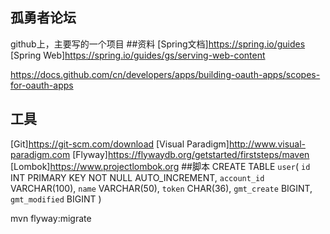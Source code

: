 ## 孤勇者论坛

github上，主要写的一个项目
##资料
[Spring文档]https://spring.io/guides
[Spring Web]https://spring.io/guides/gs/serving-web-content

https://docs.github.com/cn/developers/apps/building-oauth-apps/scopes-for-oauth-apps

## 工具
[Git]https://git-scm.com/download
[Visual Paradigm]http://www.visual-paradigm.com
[Flyway]https://flywaydb.org/getstarted/firststeps/maven
[Lombok]https://www.projectlombok.org
##脚本
CREATE TABLE `user`( 
	`id` INT PRIMARY KEY NOT NULL AUTO_INCREMENT,
	`account_id` VARCHAR(100),
	`name` VARCHAR(50),
	`token` CHAR(36),
	`gmt_create` BIGINT,
	`gmt_modified` BIGINT
    )
    
mvn flyway:migrate

